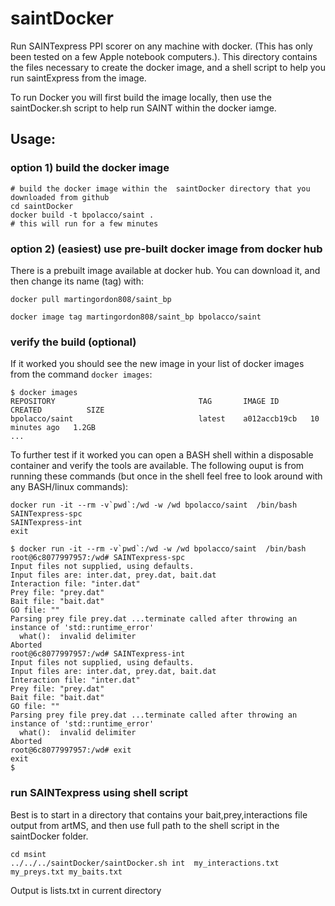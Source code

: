 
# saintDocker

Run SAINTexpress PPI scorer on any machine with docker.  (This has only been tested on a few Apple notebook computers.). This directory contains the files necessary to create the docker image, and a shell script to help you run saintExpress from the image. 

To run Docker you will first build the image locally, then use the saintDocker.sh script to help run SAINT within the docker iamge.


## Usage:

### option 1) build the docker image
```
# build the docker image within the  saintDocker directory that you downloaded from github
cd saintDocker
docker build -t bpolacco/saint . 
# this will run for a few minutes
```

### option 2) (easiest) use pre-built docker image from docker hub
There is a prebuilt image available at docker hub.  You can download it, and then change its name (tag) with:

```
docker pull martingordon808/saint_bp

docker image tag martingordon808/saint_bp bpolacco/saint  
```


### verify the build (optional)
If it worked you should see the new image in your list of docker images from the command `docker images`:
```
$ docker images
REPOSITORY                                TAG       IMAGE ID       CREATED          SIZE
bpolacco/saint                            latest    a012accb19cb   10 minutes ago   1.2GB
...
```

To  further test if it worked you can open a BASH shell within a disposable container and verify the tools are available.  The following ouput is from running these commands (but once in the shell feel free to look around with any BASH/linux commands):

```
docker run -it --rm -v`pwd`:/wd -w /wd bpolacco/saint  /bin/bash
SAINTexpress-spc
SAINTexpress-int
exit
```



```
$ docker run -it --rm -v`pwd`:/wd -w /wd bpolacco/saint  /bin/bash
root@6c8077997957:/wd# SAINTexpress-spc
Input files not supplied, using defaults.
Input files are: inter.dat, prey.dat, bait.dat
Interaction file: "inter.dat"
Prey file: "prey.dat"
Bait file: "bait.dat"
GO file: ""
Parsing prey file prey.dat ...terminate called after throwing an instance of 'std::runtime_error'
  what():  invalid delimiter
Aborted
root@6c8077997957:/wd# SAINTexpress-int
Input files not supplied, using defaults.
Input files are: inter.dat, prey.dat, bait.dat
Interaction file: "inter.dat"
Prey file: "prey.dat"
Bait file: "bait.dat"
GO file: ""
Parsing prey file prey.dat ...terminate called after throwing an instance of 'std::runtime_error'
  what():  invalid delimiter
Aborted
root@6c8077997957:/wd# exit
exit
$
```


### run SAINTexpress using shell script
Best is to start in a directory that contains your bait,prey,interactions file output from artMS, and then use full path to the shell script in the saintDocker folder.

```
cd msint
../../../saintDocker/saintDocker.sh int  my_interactions.txt my_preys.txt my_baits.txt
```

Output is lists.txt in current directory
